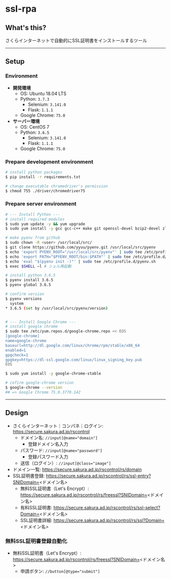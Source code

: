 # ssl-rpa

## What's this?

さくらインターネットで自動的にSSL証明書をインストールするツール

***

## Setup

### Environment
- **開発環境**
    - OS: Ubuntu 18.04 LTS
    - Python: `3.7.3`
        - Selenium: `3.141.0`
        - Flask: `1.1.1`
    - Google Chrome: `75.0`
- **サーバー環境**
    - OS: CentOS 7
    - Python: `3.6.5`
        - Selenium: `3.141.0`
        - Flask: `1.1.1`
    - Google Chrome: `75.0`

### Prepare development environment
```bash
# install python packages
$ pip install -r requirements.txt

# change executable chromedriver's permission
$ chmod 755 ./driver/chromedriver75
```

### Prepare server environment
```bash
# --- Install Python ---
# install required modules
$ sudo yum update -y && yum upgrade
$ sudo yum install -y gcc gcc-c++ make git openssl-devel bzip2-devel zlib-devel r sqlite-devel openssl-devel

# make pyenv from github
$ sudo chown -R <user> /usr/local/src/
$ git clone https://github.com/yyuu/pyenv.git /usr/local/src/pyenv
$ echo 'export PYENV_ROOT="/usr/local/src/pyenv"' | sudo tee /etc/profile.d/pyenv.sh
$ echo 'export PATH="$PYENV_ROOT/bin:$PATH"' | sudo tee /etc/profile.d/pyenv.sh
$ echo 'eval "$(pyenv init -)"' | sudo tee /etc/profile.d/pyenv.sh
$ exec $SHELL –l # シェル再起動

# install python 3.6.5
$ pyenv install 3.6.5
$ pyenv global 3.6.5

# confirm version
$ pyenv versions
  system
* 3.6.5 (set by /usr/local/src/pyenv/version)


# --- Install Google Chrome ---
# install google chrome
$ sudo tee /etc/yum.repos.d/google-chrome.repo << EOS
[google-chrome]
name=google-chrome
baseurl=http://dl.google.com/linux/chrome/rpm/stable/x86_64
enabled=1
gpgcheck=1
gpgkey=https://dl-ssl.google.com/linux/linux_signing_key.pub
EOS

$ sudo yum install -y google-chrome-stable

# cofirm google-chrome version
$ google-chrome --version
## => Google Chrome 75.0.3770.142 
```

***

## Design

- さくらインターネット｜コンパネ｜ログイン: https://secure.sakura.ad.jp/rscontrol
    - ドメイン名: `//input[@name="domain"]`
        - 登録ドメイン名入力
    - パスワード: `//input[@name="password"]`
        - 登録パスワード入力
    - 送信（ログイン）: `//input[@class="image"]`
- ドメイン一覧: https://secure.sakura.ad.jp/rscontrol/rs/domain
- SSL証明書登録: https://secure.sakura.ad.jp/rscontrol/rs/ssl-entry?SNIDomain=<ドメイン名>
    - 無料SSL証明書（Let's Encrypt）: https://secure.sakura.ad.jp/rscontrol/rs/freessl?SNIDomain=<ドメイン名>
    - 有料SSL証明書: https://secure.sakura.ad.jp/rscontrol/rs/ssl-select?Domain=<ドメイン名>
    - SSL証明書詳細: https://secure.sakura.ad.jp/rscontrol/rs/ssl?Domain=<ドメイン名>

### 無料SSL証明書登録自動化
- 無料SSL証明書（Let's Encrypt）: https://secure.sakura.ad.jp/rscontrol/rs/freessl?SNIDomain=<ドメイン名>
    - 申請ボタン: `//button[@type="submit"]`
